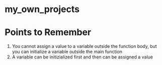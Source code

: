 # my_own_projects

# Points to Remember

1. You cannot assign a value to a variable outside the function body, but you can initialize a variable outside the main function 
2. A variable can be initizialized first and then can be assigned a value 
